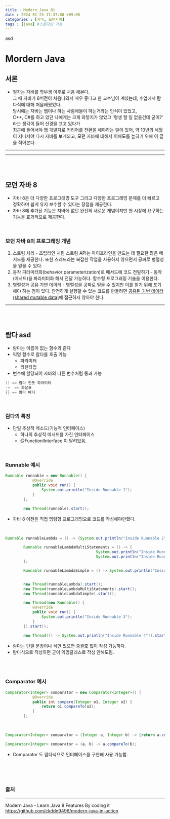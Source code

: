 ```yaml
---
title : Modern_Java_01
date : 2024-01-23 11:37:00 +09:00
categories : [자바, 모던자바]
tags : [java] #소문자만 가능
---
```


asd
<br>


# Mordern Java

## 서론
- 필자는 자바를 학부생 이후로 처음 해본다. <br>
그 때 자바가 8버전이 처음나와서 매우 좋다고 한 교수님이 계셨는데, 수업에서 람다식에 대해 처음배웠었다. <br>
당시에는 자바는 웹이나 하는 사람애들이 하는거라는 인식이 있었고, <br> C++, C#를 하고 있던 나에게는 크게 와닿지가 않았고 '평생 할 일 없을건데 굳이?' 라는 생각이 들어 신경을 끄고 있다가 <br>
최근에 들어서야 웹 개발자로 커리어를 전환을 해야하는 일이 있어, 약 10년의 세월이 지나서야 다시 자바를 보게되고, 모던 자바에 대해서 이해도를 높히기 위해 이 글을 적어본다.
---
---

<br><br>

## 모던 자바 8
- 자바 8은 더 다양한 프로그래밍 도구 그리고 다양한 프로그래밍 문제를 더 빠르고 정확하며 쉽게 유지 보수할 수 있다는 장점을 제공한다. 
- 자바 8에 추가된 기능은 자바에 없던 완전히 새로운 개념이지만 현 시장에 요구하는 기능을 효과적으로 제공한다. 

<br>

### 모던 자바 8의 프로그래밍 개념

1. 스트림 처리 - 조립라인 처럼 스트림 API는 파이프라인을 만드는 데 필요한 많은 메서드를 제공한다. 또한 스레드라는 복잡한 작업을 사용하지 않으면서 공짜로 병렬성을 얻을 수 있다.
2. 동작 파라미터화(behavior parameterization)로 메서드에 코드 전달하기 - 동작(메서드)을 파라미터화 해서 전달 가능하다. 함수형 프로그래밍 기술을 이용한다.
3. 병렬성과 공유 가변 데이터 - 병렬성을 공짜로 얻을 수 있지만 이를 얻기 위해 포기해야 하는 점이 있다. 안전하게 실행할 수 있는 코드를 만들려면 <U>공유된 가변 데이터(shared mutable data)</U>에 접근하지 않아야 한다.

--- 

<br><br>


## 람다  asd
- 람다는 이름이 없는 함수와 같다
- 익명 함수로 람다를 호출 가능
  - 파라미터
  - 리턴타입
- 변수에 할당되어 자바의 다른 변수처럼 통과 가능

```java
() == 람다 인풋 파라미터
->  == 화살표
{} == 람다 바디
```

<br>

### 람다의 특징
- 단일 추상적 메소드(기능적 인터페이스)
    - 하나의 추상적 메서드를 가진 인터페이스
    - @FunctionlInterface 이 달려있음.

<br>


### Runnable 예시
```java
Runnable runnable = new Runnable() {
            @Override
            public void run() {
                System.out.println("Inside Runnable 1");
            }
        };

        new Thread(runnable).start();
```
- 자바 8 이전은 직접 명령형 프로그래밍으로 코드를 작성해야만했다.

<br>

```java
Runnable runnableLambda = () -> {System.out.println("Inside Runnable 2");};

        Runnable runnableLambdaMultiStatements = () -> {
                                        System.out.println("Inside Runnable 3");
                                        System.out.println("Inside Runnable 3");
        };

        Runnable runnableLambdaSimple = () -> System.out.println("Inside Runnable 3");


        new Thread(runnableLambda).start();
        new Thread(runnableLambdaMultiStatements).start();
        new Thread(runnableLambdaSimple).start();

        new Thread(new Runnable() {
            @Override
            public void run() {
                System.out.println("Inside Runnable 3");
            }
        }).start();

        new Thread(() -> System.out.println("Inside Runnable 4")).start();
```
- 람다는 단일 문장이나 식만 있으면 중괄호 없이 작성 가능하다.
- 람다식으로 작성하면 굳이 익명클래스로 작성 안해도됨.

<br><br>


### Comparator 예시
```java
Comparator<Integer> comparator = new Comparator<Integer>() {
            @Override
            public int compare(Integer o1, Integer o2) {
                return o1.compareTo(o2);
            }
        };
```

<br>

```java
Comparator<Integer> comparator = (Integer a, Integer b) -> {return a.compareTo(b);};

Comparator<Integer> comparator = (a, b) -> a.compareTo(b);
```

- Comparator 도 람다식으로 인터페이스를 구현해 사용 가능함.



<br><br><br>

### 출처
---
Modern Java - Learn Java 8 Features By coding it <br>
https://github.com/ckddn9496/modern-java-in-action